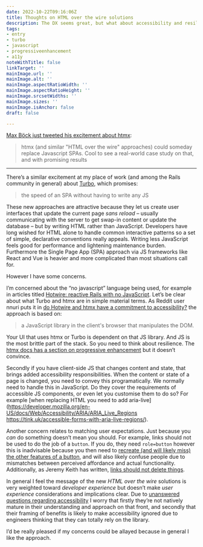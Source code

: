 ```yaml
---
date: 2022-10-22T09:16:06Z
title: Thoughts on HTML over the wire solutions
description: The DX seems great, but what about accessibility and resilience?
tags:
- entry
- turbo
- javascript
- progressiveenhancement
- a11y
noteWithTitle: false
linkTarget: ''
mainImage.url: ''
mainImage.alt: ''
mainImage.aspectRatioWidth: ''
mainImage.aspectRatioHeight: ''
mainImage.srcsetWidths: ''
mainImage.sizes: ''
mainImage.isAnchor: false
draft: false

---
```

[Max Böck just tweeted his excitement about htmx](https://twitter.com/mxbck/status/1581595524180094977):

> htmx (and similar "HTML over the wire" approaches) could someday replace Javascript SPAs. Cool to see a real-world case study on that, and with promising results

---

There’s a similar excitement at my place of work (and among the Rails community in general) about [Turbo](https://turbo.hotwired.dev/), which promises:

> the speed of an SPA without having to write any JS

These new approaches are attractive because they let us create user interfaces that update the current page _sans reload_ – usually communicating with the server to get swap-in content or update the database –  but by writing HTML rather than JavaScript. Developers have long wished for HTML alone to handle common interactive patterns so a set of simple, declarative conventions really appeals. Writing less JavaScript feels good for performance and lightening maintenance burden. Furthermore the Single Page App (SPA) approach via JS frameworks like React and Vue is heavier and more complicated than most situations call for.

However I have some concerns.

I’m concerned about the “no javascript” language being used, for example in articles titled [Hotwire: reactive Rails with no JavaScript](https://evilmartians.com/chronicles/hotwire-reactive-rails-with-no-javascript). Let’s be clear about what Turbo and htmx are in simple material terms. As Reddit user nnuri puts it in [do Hotwire and htmx have a commitment to accessibility?](https://www.reddit.com/r/rails/comments/tx8lj7/does_hotwire_have_an_a11y_commitment/) the approach is based on:

> a JavaScript library in the client's browser that manipulates the DOM.

Your UI that uses htmx or Turbo is dependent on that JS library. And JS is the most brittle part of the stack. So you need to think about resilience. The [htmx docs has a section on progressive enhancement](https://htmx.org/docs/#progressive_enhancement) but it doesn’t convince. 

Secondly if you have client-side JS that changes content and state, that brings added accessibility responsibilities. When the content or state of a page is changed, you need to convey this programatically. We normally need to handle this in JavaScript. Do they cover the requirements of accessible JS components, or even let you customise them to do so? For example [when replacing HTML you need to add aria-live](https://developer.mozilla.org/en-US/docs/Web/Accessibility/ARIA/ARIA_Live_Regions https://tink.uk/accessible-forms-with-aria-live-regions/).

Another concern relates to matching user expectations. Just because you _can_ do something doesn’t mean you should. For example, links should not be used to do the job of a `button`. If you do, they need `role=button` however this is inadvisable because you then need to [recreate (and will likely miss) the other features of a button](https://developer.mozilla.org/en-US/docs/Web/Accessibility/ARIA/Roles/button_role#description), and will also likely confuse people due to mismatches between perceived affordance and actual functionality. Additionally, as Jeremy Keith has written, [links should not delete things](https://adactio.com/journal/17768).

In general I feel the message of the new _HTML over the wire_ solutions is very weighted toward _developer experience_ but doesn’t make _user experience_ considerations and implications clear. Due to [unanswered questions regarding accessibility](https://github.com/bigskysoftware/htmx/issues/731) I worry that firstly they’re not natively mature in their understanding and approach on that front, and secondly that their framing of benefits is likely to make accessibility ignored due to engineers thinking that they can totally rely on the library.

I’d be really pleased if my concerns could be allayed because in general I like the approach.